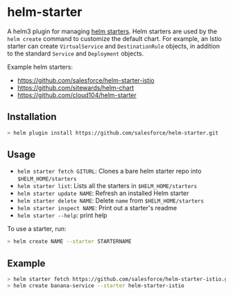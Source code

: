# helm-starter

A helm3 plugin for managing [helm starters](https://helm.sh/docs/developing_charts/#chart-starter-packs). Helm starters
are used by the `helm create` command to customize the default chart. For example, an Istio starter can create
`VirtualService` and `DestinationRule` objects, in addition to the standard `Service` and `Deployment` objects.

Example helm starters:

* <https://github.com/salesforce/helm-starter-istio>
* <https://github.com/sitewards/helm-chart>
* <https://github.com/cloud104/helm-starter>

## Installation

```sh
> helm plugin install https://github.com/salesforce/helm-starter.git
```

## Usage

* `helm starter fetch GITURL`: Clones a bare helm starter repo into `$HELM_HOME/starters`
* `helm starter list`: Lists all the starters in `$HELM_HOME/starters`
* `helm starter update NAME`: Refresh an installed Helm starter
* `helm starter delete NAME`: Delete `name` from `$HELM_HOME/starters`
* `helm starter inspect NAME`: Print out a starter's readme
* `helm starter --help`: print help

To use a starter, run:

```sh
> helm create NAME --starter STARTERNAME
```

## Example

```sh
> helm starter fetch https://github.com/salesforce/helm-starter-istio.git
> helm create banana-service --starter helm-starter-istio
```
